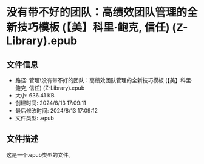﻿# 没有带不好的团队：高绩效团队管理的全新技巧模板 (【美】科里·鲍克, 信任) (Z-Library).epub

## 文件信息
- 路径: 管理\没有带不好的团队：高绩效团队管理的全新技巧模板 (【美】科里·鲍克, 信任) (Z-Library).epub
- 大小: 636.41 KB
- 创建时间: 2024/8/13 17:09:11
- 最后修改时间: 2024/8/13 17:09:12
- 文件类型: .epub

## 文件描述
这是一个.epub类型的文件。

